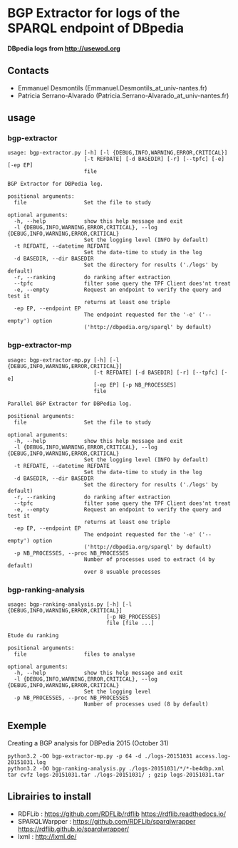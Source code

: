 # BGP Extractor for logs of the SPARQL endpoint of DBpedia
#### DBpedia logs from http://usewod.org

## Contacts

- Emmanuel Desmontils (Emmanuel.Desmontils_at_univ-nantes.fr)
- Patricia Serrano-Alvarado (Patricia.Serrano-Alvarado_at_univ-nantes.fr)

## usage
###  bgp-extractor

```
usage: bgp-extractor.py [-h] [-l {DEBUG,INFO,WARNING,ERROR,CRITICAL}]
                        [-t REFDATE] [-d BASEDIR] [-r] [--tpfc] [-e] [-ep EP]
                        file

BGP Extractor for DBPedia log.

positional arguments:
  file                  Set the file to study

optional arguments:
  -h, --help            show this help message and exit
  -l {DEBUG,INFO,WARNING,ERROR,CRITICAL}, --log {DEBUG,INFO,WARNING,ERROR,CRITICAL}
                        Set the logging level (INFO by default)
  -t REFDATE, --datetime REFDATE
                        Set the date-time to study in the log
  -d BASEDIR, --dir BASEDIR
                        Set the directory for results ('./logs' by default)
  -r, --ranking         do ranking after extraction
  --tpfc                filter some query the TPF Client does'nt treat
  -e, --empty           Request an endpoint to verify the query and test it
                        returns at least one triple
  -ep EP, --endpoint EP
                        The endpoint requested for the '-e' ('--empty') option
                        ('http://dbpedia.org/sparql' by default)
```

### bgp-extractor-mp

```
usage: bgp-extractor-mp.py [-h] [-l {DEBUG,INFO,WARNING,ERROR,CRITICAL}]
                           [-t REFDATE] [-d BASEDIR] [-r] [--tpfc] [-e]
                           [-ep EP] [-p NB_PROCESSES]
                           file

Parallel BGP Extractor for DBPedia log.

positional arguments:
  file                  Set the file to study

optional arguments:
  -h, --help            show this help message and exit
  -l {DEBUG,INFO,WARNING,ERROR,CRITICAL}, --log {DEBUG,INFO,WARNING,ERROR,CRITICAL}
                        Set the logging level (INFO by default)
  -t REFDATE, --datetime REFDATE
                        Set the date-time to study in the log
  -d BASEDIR, --dir BASEDIR
                        Set the directory for results ('./logs' by default)
  -r, --ranking         do ranking after extraction
  --tpfc                filter some query the TPF Client does'nt treat
  -e, --empty           Request an endpoint to verify the query and test it
                        returns at least one triple
  -ep EP, --endpoint EP
                        The endpoint requested for the '-e' ('--empty') option
                        ('http://dbpedia.org/sparql' by default)
  -p NB_PROCESSES, --proc NB_PROCESSES
                        Number of processes used to extract (4 by default)
                        over 8 usuable processes
```

### bgp-ranking-analysis

```
usage: bgp-ranking-analysis.py [-h] [-l {DEBUG,INFO,WARNING,ERROR,CRITICAL}]
                               [-p NB_PROCESSES]
                               file [file ...]

Etude du ranking

positional arguments:
  file                  files to analyse

optional arguments:
  -h, --help            show this help message and exit
  -l {DEBUG,INFO,WARNING,ERROR,CRITICAL}, --log {DEBUG,INFO,WARNING,ERROR,CRITICAL}
                        Set the logging level
  -p NB_PROCESSES, --proc NB_PROCESSES
                        Number of processes used (8 by default)
```

## Exemple

Creating a BGP analysis for DBPedia 2015 (October 31)


```
python3.2 -OO bgp-extractor-mp.py -p 64 -d ./logs-20151031 access.log-20151031.log
python3.2 -OO bgp-ranking-analysis.py ./logs-20151031/*/*-be4dbp.xml
tar cvfz logs-20151031.tar ./logs-20151031/ ; gzip logs-20151031.tar
```
## Librairies to install 

- RDFLib : https://github.com/RDFLib/rdflib https://rdflib.readthedocs.io/
- SPARQLWarpper : https://github.com/RDFLib/sparqlwrapper https://rdflib.github.io/sparqlwrapper/
- lxml : http://lxml.de/

